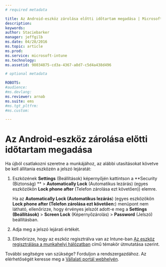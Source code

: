 ```yaml
---
# required metadata

title: Az Android-eszköz zárolása előtti időtartam megadása | Microsoft Intune
description:
keywords:
author: Staciebarker
manager: jeffgilb
ms.date: 04/28/2016
ms.topic: article
ms.prod:
ms.service: microsoft-intune
ms.technology:
ms.assetid: 98034875-cd3a-4367-a8d7-c5d4a438d496

# optional metadata

ROBOTS:
#audience:
#ms.devlang:
ms.reviewer: arnab
ms.suite: ems
#ms.tgt_pltfrm:
#ms.custom:

---
```


# Az Android-eszköz zárolása előtti időtartam megadása
Ha újból csatlakozni szeretne a munkájához, az alábbi utasításokat követve be kell állítania eszközén a jelszó lejáratát:

1.  Eszközének **Settings** (Beállítások) képernyőjén kattintson a **Security (Biztonság) ** &gt; **Automatically Lock** (Automatikus lezárás) (egyes eszközökön **Lock phone after** (Telefon zárolása ezt követően)) elemre.

    Ha az **Automatically Lock (Automatikus lezárás**) (egyes eszközökön **Lock phone after (Telefon zárolása ezt követően:**) menüpont nem látható, ellenőrizze, hogy érvényes jelszót adott-e meg a **Settings (Beállítások)** &gt; **Screen Lock** (Képernyőzárolás) &gt; **Password** (Jelszó) beállításban.

2.  Adja meg a jelszó lejárati értékét.

3.  Ellenőrizze, hogy az eszköz regisztrálva van az Intune-ban [Az eszköz regisztrálása a munkahelyi hálózatban](http://go.microsoft.com/fwlink/?LinkId=519071) című témakör útmutatása szerint.

További segítségre van szüksége? Forduljon a rendszergazdához. Az elérhetőségét keresse meg a [Vállalati portál webhelyén](http://portal.manage.microsoft.com).

<!--HONumber=Jun16_HO2-->



